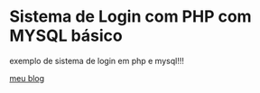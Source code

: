 
<h1>Sistema de Login com PHP com MYSQL básico</h1>
<p>exemplo de sistema de login em php e mysql!!!</p>
<a href="http://sandrecardoso.blogspot.com">meu blog</a>


